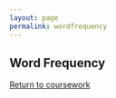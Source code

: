 ```yaml
---
layout: page
permalink: wordfrequency
---
```


**Word Frequency**
--------------

[Return to coursework](https://jonscott20.github.io/course_work/)
